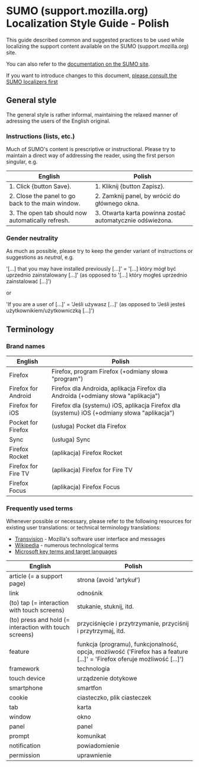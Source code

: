 # SUMO (support.mozilla.org) Localization Style Guide - Polish

This guide described common and suggested practices to be used while localizing the support content available on the SUMO (support.mozilla.org) site.

You can also refer to the [documentation on the SUMO site](https://support.mozilla.org/en-US/kb/translating-an-article).

If you want to introduce changes to this document, [please consult the SUMO localizers first](https://support.mozilla.org/kb/locales/pl)

<!-- toc -->

## General style

The general style is rather informal, maintaining the relaxed manner of adressing the users of the English original.

### Instructions (lists, etc.)

Much of SUMO's content is prescriptive or instructional. Please try to maintain a direct way of addressing the reader, using the first person singular, e.g.

| English | Polish |
| --- | --- |
|1. Click {button Save}.|1. Kliknij {button Zapisz}.|
|2. Close the panel to go back to the main window.|2. Zamknij panel, by wrócić do głównego okna.|
|3. The open tab should now automatically refresh.|3. Otwarta karta powinna zostać automatycznie odświeżona.|

### Gender neutrality

As much as possible, please try to keep the gender variant of instructions or suggestions as *neutral*, e.g.

'[...] that you may have installed previously [...]' = '[...] który mógł być uprzednio zainstalowany [...]'
(as opposed to '[...] który mogłeś uprzednio zainstalować [...]')

or

'If you are a user of [...]' = 'Jeśli używasz [...]'
(as opposed to 'Jeśli jesteś użytkownikiem/użytkowniczką [...]')

## Terminology

### Brand names

| English | Polish |
| --- | --- |
| Firefox | Firefox, program Firefox (+odmiany słowa "program") |
| Firefox for Android | Firefox dla Androida, aplikacja Firefox dla Androida (+odmiany słowa "aplikacja") |
| Firefox for iOS | Firefox dla (systemu) iOS, aplikacja Firefox dla (systemu) iOS (+odmiany słowa "aplikacja")|
| Pocket for Firefox | (usługa) Pocket dla Firefox |
| Sync | (usługa) Sync |
| Firefox Rocket | (aplikacja) Firefox Rocket |
| Firefox for Fire TV | (aplikacja) Firefox for Fire TV |
| Firefox Focus | (aplikacja) Firefox Focus |

### Frequently used terms

Whenever possible or necessary, please refer to the following resources for existing user translations: or technical terminology translations:

* [Transvision](https://transvision.mozfr.org) - Mozilla's software user interface and messages
* [Wikipedia](https://pl.wikipedia.org) - numerous technological terms
* [Microsoft key terms and target languages](https://www.microsoft.com/Language)

| English | Polish |
| --- | --- |
| article (= a support page) | strona (avoid 'artykuł') |
| link | odnośnik |
| (to) tap (= interaction with touch screens) | stukanie, stuknij, itd. |
| (to) press and hold (= interaction with touch screens) | przyciśnięcie i przytrzymanie, przyciśnij i przytrzymaj, itd. |
| feature | funkcja (programu), funkcjonalność, opcja, możliwość ('Firefox has a feature [...]' = 'Firefox oferuje możliwość [...]') |
| framework | technologia |
| touch device | urządzenie dotykowe |
| smartphone | smartfon |
| cookie | ciasteczko, plik ciasteczek |
| tab | karta |
| window | okno |
| panel | panel |
| prompt | komunikat |
| notification | powiadomienie |
| permission | uprawnienie |

